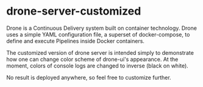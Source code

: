 # drone-server-customized
Drone is a Continuous Delivery system built on container technology. Drone uses a simple YAML configuration file, a superset of docker-compose, to define and execute Pipelines inside Docker containers.

The customized version of drone server is intended simply to demonstrate how one can change color scheme of drone-ui's appearance. At the moment, colors of console logs are changed to inverse (black on white).

No result is deployed anywhere, so feel free to customize further.
